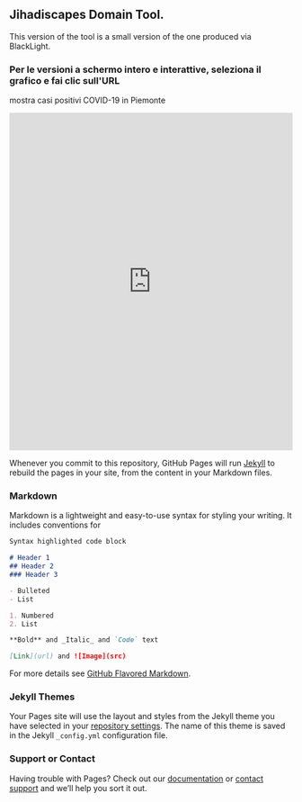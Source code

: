 ## Jihadiscapes Domain Tool. 

This version of the tool is a small version of the one produced via BlackLight.  

### Per le versioni a schermo intero e interattive, seleziona il grafico e fai clic sull'URL
mostra casi positivi COVID-19 in Piemonte
<iframe width="100%" height="600" frameborder="0" scrolling="no" src="https://humans-huddle.github.io/C19_Piemonte/Piemontelive.html"> </iframe>





Whenever you commit to this repository, GitHub Pages will run [Jekyll](https://jekyllrb.com/) to rebuild the pages in your site, from the content in your Markdown files.

### Markdown

Markdown is a lightweight and easy-to-use syntax for styling your writing. It includes conventions for

```markdown
Syntax highlighted code block

# Header 1
## Header 2
### Header 3

- Bulleted
- List

1. Numbered
2. List

**Bold** and _Italic_ and `Code` text

[Link](url) and ![Image](src)
```

For more details see [GitHub Flavored Markdown](https://guides.github.com/features/mastering-markdown/).

### Jekyll Themes

Your Pages site will use the layout and styles from the Jekyll theme you have selected in your [repository settings](https://github.com/jihadiscapes/Domain_tool/settings). The name of this theme is saved in the Jekyll `_config.yml` configuration file.

### Support or Contact

Having trouble with Pages? Check out our [documentation](https://help.github.com/categories/github-pages-basics/) or [contact support](https://github.com/contact) and we’ll help you sort it out.
